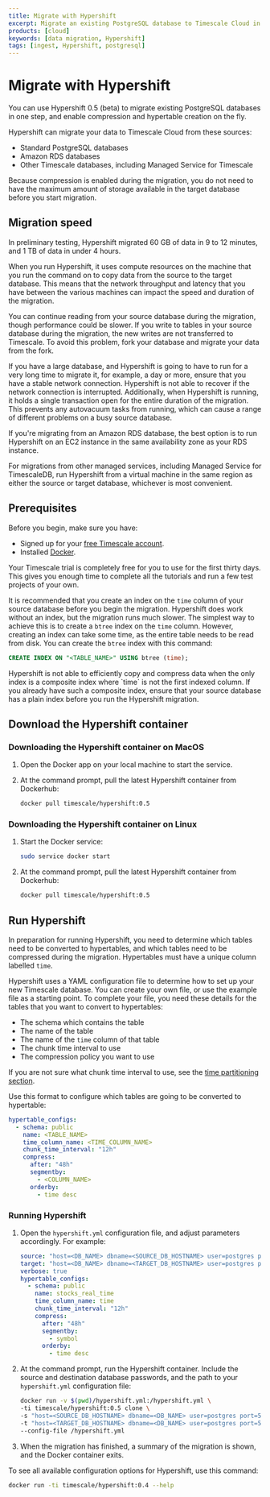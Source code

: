 ```yaml
---
title: Migrate with Hypershift
excerpt: Migrate an existing PostgreSQL database to Timescale Cloud in a single step
products: [cloud]
keywords: [data migration, Hypershift]
tags: [ingest, Hypershift, postgresql]
---
```


# Migrate with Hypershift

You can use Hypershift&nbsp;0.5&nbsp;(beta) to migrate existing PostgreSQL
databases in one step, and enable compression and hypertable creation on the
fly.

Hypershift can migrate your data to Timescale Cloud from these sources:

*   Standard PostgreSQL databases
*   Amazon RDS databases
*   Other Timescale databases, including Managed Service for Timescale

Because compression is enabled during the migration, you do not need to have the
maximum amount of storage available in the target database before you start
migration.

## Migration speed

In preliminary testing, Hypershift migrated 60&nbsp;GB of data in 9 to 12
minutes, and 1&nbsp;TB of data in under 4 hours.

When you run Hypershift, it uses compute resources on the machine that you run
the command on to copy data from the source to the target database. This means
that the network throughput and latency that you have between the various
machines can impact the speed and duration of the migration.

You can continue reading from your source database during the migration, though
performance could be slower. If you write to tables in your source database
during the migration, the new writes are not transferred to Timescale. To avoid
this problem, fork your database and migrate your data from the fork.

<Highlight type="important">
If you have a large database, and Hypershift is going to have to run for a very
long time to migrate it, for example, a day or more, ensure that you have a
stable network connection. Hypershift is not able to recover if the network
connection is interrupted. Additionally, when Hypershift is running, it holds a
single transaction open for the entire duration of the migration. This prevents
any autovacuum tasks from running, which can cause a range of different
problems on a busy source database.
</Highlight>

If you're migrating from an Amazon RDS database, the best option is to run
Hypershift on an EC2 instance in the same availability zone as your RDS
instance.

For migrations from other managed services, including Managed Service for
TimescaleDB, run Hypershift from a virtual machine in the same region as either
the source or target database, whichever is most convenient.

## Prerequisites

Before you begin, make sure you have:

*   Signed up for your [free Timescale account][cloud-install].
*   Installed [Docker][docker-install].

<Highlight type="cloud" header="Run all tutorials free" button="Try for free">
Your Timescale trial is completely free for you to use for the first thirty
days. This gives you enough time to complete all the tutorials and run a few
test projects of your own.
</Highlight>

It is recommended that you create an index on the `time` column of your source
database before you begin the migration. Hypershift does work without an index,
but the migration runs much slower. The simplest way to achieve this is to
create a `btree` index on the `time` column. However, creating an index can take
some time, as the entire table needs to be read from disk. You can create the
`btree` index with this command:

```sql
CREATE INDEX ON "<TABLE_NAME>" USING btree (time);
```

<Highlight type="important">
Hypershift is not able to efficiently copy and compress data when the only
index is a composite index where `time` is not the first indexed column. If you
already have such a composite index, ensure that your source database has a
plain index before you run the Hypershift migration.
</Highlight>

## Download the Hypershift container

<Tabs label="Download Hypershift">

<Tab title="MacOS">

<Procedure>

### Downloading the Hypershift container on MacOS

1.  Open the Docker app on your local machine to start the service.

1.  At the command prompt, pull the latest Hypershift container from Dockerhub:

    ```bash
    docker pull timescale/hypershift:0.5
    ```

</Procedure>

</Tab>

<Tab title="Linux">

<Procedure>

### Downloading the Hypershift container on Linux

1.  Start the Docker service:

    ```bash
    sudo service docker start
    ```

1.  At the command prompt, pull the latest Hypershift container from Dockerhub:

    ```bash
    docker pull timescale/hypershift:0.5
    ```

</Procedure>

</Tab>

</Tabs>

## Run Hypershift

In preparation for running Hypershift, you need to determine which tables need
to be converted to hypertables, and which tables need to be compressed during
the migration. Hypertables must have a unique column labelled `time`.

Hypershift uses a YAML configuration file to determine how to set up your new
Timescale database. You can create your own file, or use the example file as a
starting point. To complete your file, you need these details for the tables
that you want to convert to hypertables:

*   The schema which contains the table
*   The name of the table
*   The name of the `time` column of that table
*   The chunk time interval to use
*   The compression policy you want to use

If you are not sure what chunk time interval to use, see the
[time partitioning section][chunk-time].

Use this format to configure which tables are going to be converted to
hypertable:

```yml
hypertable_configs:
  - schema: public
    name: <TABLE_NAME>
    time_column_name: <TIME_COLUMN_NAME>
    chunk_time_interval: "12h"
    compress:
      after: "48h"
      segmentby:
        - <COLUMN_NAME>
      orderby:
        - time desc
```

<Procedure>

### Running Hypershift

1.  Open the `hypershift.yml` configuration file, and adjust parameters
    accordingly. For example:

    ```yml
    source: "host=<DB_NAME> dbname=<SOURCE_DB_HOSTNAME> user=postgres port=5431"
    target: "host=<DB_NAME> dbname=<TARGET_DB_HOSTNAME> user=postgres port=5432"
    verbose: true
    hypertable_configs:
      - schema: public
        name: stocks_real_time
        time_column_name: time
        chunk_time_interval: "12h"
        compress:
          after: "48h"
          segmentby:
            - symbol
          orderby:
            - time desc
     ```

1.  At the command prompt, run the Hypershift container. Include the source and
    destination database passwords, and the path to your `hypershift.yml`
    configuration file:

    ```bash
    docker run -v $(pwd)/hypershift.yml:/hypershift.yml \
    -ti timescale/hypershift:0.5 clone \
    -s "host=<SOURCE_DB_HOSTNAME> dbname=<DB_NAME> user=postgres port=5431 password=<DB_PASSWORD>" \
    -t "host=<TARGET_DB_HOSTNAME> dbname=<DB_NAME> user=postgres port=5432 password=<DB_PASSWORD>" \
    --config-file /hypershift.yml
    ```

1.  When the migration has finished, a summary of the migration is shown, and
    the Docker container exits.

</Procedure>

To see all available configuration options for Hypershift, use this command:

```bash
docker run -ti timescale/hypershift:0.4 --help
```

[cloud-install]: /getting-started/latest/
[docker-install]: https://docs.docker.com/get-docker/
[chunk-time]: /use-timescale/:currentVersion:/hypertables/about-hypertables#best-practices-for-time-partitioning
